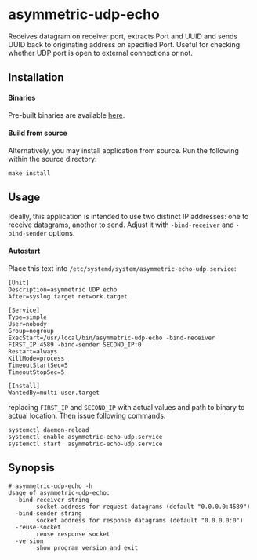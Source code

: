 asymmetric-udp-echo
===================

Receives datagram on receiver port, extracts Port and UUID and sends UUID back to originating address on specified Port. Useful for checking whether UDP port is open to external connections or not.

## Installation

#### Binaries

Pre-built binaries are available [here](https://github.com/mysteriumnetwork/asymmetric-udp-echo/releases/latest).

#### Build from source

Alternatively, you may install application from source. Run the following within the source directory:

```
make install
```

## Usage

Ideally, this application is intended to use two distinct IP addresses: one to receive datagrams, another to send. Adjust it with `-bind-receiver` and `-bind-sender` options.

#### Autostart

Place this text into `/etc/systemd/system/asymmetric-echo-udp.service`:

```
[Unit]
Description=asymmetric UDP echo
After=syslog.target network.target

[Service]
Type=simple
User=nobody
Group=nogroup
ExecStart=/usr/local/bin/asymmetric-udp-echo -bind-receiver FIRST_IP:4589 -bind-sender SECOND_IP:0
Restart=always
KillMode=process
TimeoutStartSec=5
TimeoutStopSec=5

[Install]
WantedBy=multi-user.target
```

replacing `FIRST_IP` and `SECOND_IP` with actual values and path to binary to actual location. Then issue following commands:

```
systemctl daemon-reload
systemctl enable asymmetric-echo-udp.service
systemctl start  asymmetric-echo-udp.service
```

## Synopsis

```
# asymmetric-udp-echo -h
Usage of asymmetric-udp-echo:
  -bind-receiver string
    	socket address for request datagrams (default "0.0.0.0:4589")
  -bind-sender string
    	socket address for response datagrams (default "0.0.0.0:0")
  -reuse-socket
    	reuse response socket
  -version
    	show program version and exit
```
